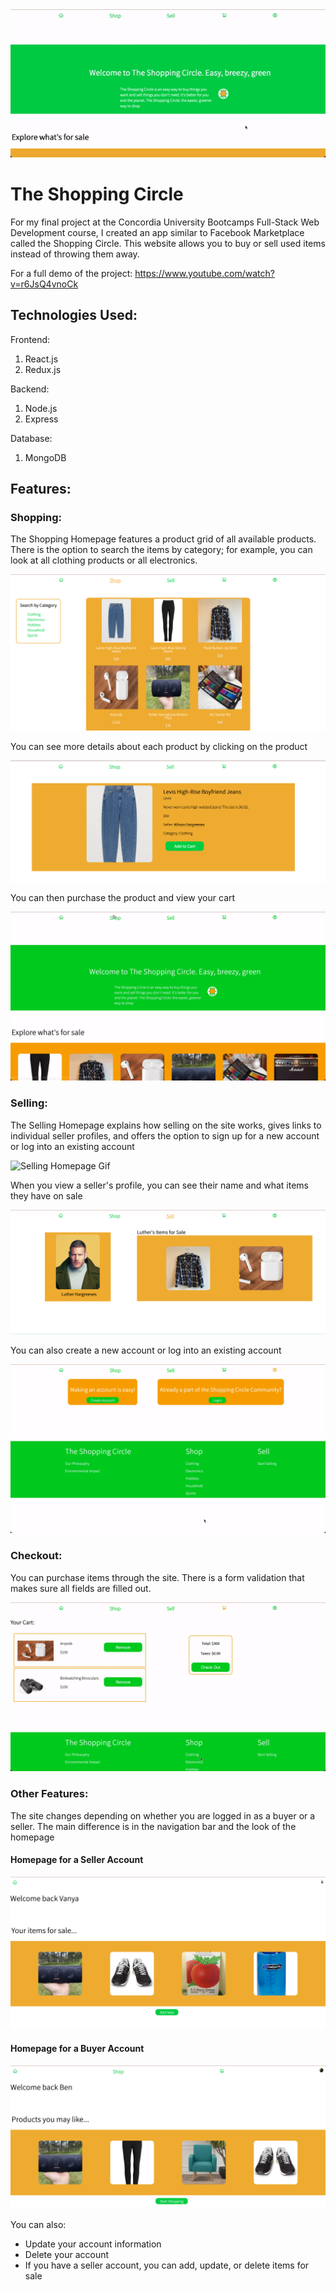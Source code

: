<img src="images/Homepage Gif.gif" alt="Homepage Gif">

# The Shopping Circle

For my final project at the Concordia University Bootcamps Full-Stack Web Development course, I created an app similar to Facebook Marketplace called the Shopping Circle. This website allows you to buy or sell used items instead of throwing them away.

For a full demo of the project: https://www.youtube.com/watch?v=r6JsQ4vnoCk

## Technologies Used:

Frontend:

1. React.js
2. Redux.js

Backend:

1. Node.js
2. Express

Database:

1. MongoDB

## Features:

### Shopping:

The Shopping Homepage features a product grid of all available products. There is the option to search the items by category; for example, you can look at all clothing products or all electronics.

<img src="images/ShoppingHomepage1.png" alt="Shopping Homepage Image 1">

You can see more details about each product by clicking on the product

<img src="images/ProductDetailPage.png" alt="Product Details Page">

You can then purchase the product and view your cart

<img src="images/AddToCart.gif" alt="Add Product to Cart Gif">

### Selling:

The Selling Homepage explains how selling on the site works, gives links to individual seller profiles, and offers the option to sign up for a new account or log into an existing account

<img src="images/SellingHomepage.gif" alt="Selling Homepage Gif">

When you view a seller's profile, you can see their name and what items they have on sale

<img src="images/SellerProfile.png" alt="Seller Profile">

You can also create a new account or log into an existing account

<img src="images/Login.gif" alt="Login Gif">

### Checkout:

You can purchase items through the site. There is a form validation that makes sure all fields are filled out.

<img src="images/Purchase.gif" alt="Purchase Form Gif">

### Other Features:

The site changes depending on whether you are logged in as a buyer or a seller. The main difference is in the navigation bar and the look of the homepage

#### Homepage for a Seller Account

<img src="images/LoggedInSeller.png" alt="Seller Account Homepage">

#### Homepage for a Buyer Account

<img src="images/LoggedInBuyer.png" alt="Buyer Account Homepage">

You can also:

- Update your account information
- Delete your account
- If you have a seller account, you can add, update, or delete items for sale
